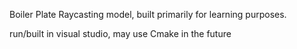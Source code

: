 Boiler Plate Raycasting model, built primarily for learning purposes.

run/built in visual studio, may use Cmake in the future 

